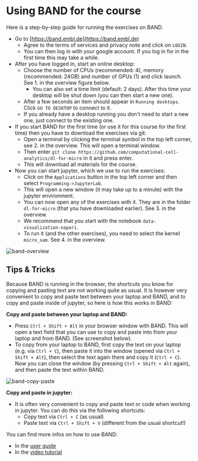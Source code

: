 # Using BAND for the course

Here is a step-by-step guide for running the exercises on BAND.
- Go to [https://band.embl.de](https://band.embl.de)
    - Agree to the terms of services and privacy note and click on `LOGIN`.
    - You can then log in with your google account. If you log in for in the first time this may take a while.
- After you have logged in, start an online desktop:
    - Choose the number of CPUs (recommended: 4), memory (recommended: 24GB) and number of GPUs (1) and click launch. See 1. in the overview figure below.
        - You can also set a time limit (default: 2 days). After this time your desktop will be shut down (you can then start a new one).
    - After a few seconds an item should appear in `Running desktops`. Click `GO TO DESKTOP` to connect to it.
    - If you already have a desktop running you don't need to start a new one, just connect to the existing one.
- If you start BAND for the first time (or use it for this course for the first time) then you have to download the exercises via git:
    - Open a terminal by clicking the terminal symbol in the top left corner, see 2. in the overview. This will open a terminal window.
    - Then enter `git clone https://github.com/computational-cell-analytics/dl-for-micro` in it and press enter.
    - This will download all materials for the course.
- Now you can start jupyter, which we use to run the exercises:
    - Click on the `Applications` button in the top left corner and then select `Programming->JupyterLab`.
    - This will open a new window (it may take up to a minute) with the jupyter environment.
    - You can now open any of the exercises with it. They are in the folder `dl-for-micro` (that you have downloaded earlier). See 3. in the overview.
    - We recommend that you start with the notebook `data-visualization-napari`.
    - To run it (and the other exercises), you need to select the kernel `micro_sam`. See 4. in the overview.

![band-overview](https://github.com/computational-cell-analytics/dl-for-micro/assets/4263537/00ee541b-5a96-456d-ab23-1b7bae639433)

## Tips & Tricks

Because BAND is running in the browser, the shortcuts you know for copying and pasting text are not working quite as usual. It is however very convenient to copy and paste text between your laptop and BAND, and to copy and paste inside of jupyter, so here is how this works in BAND:

**Copy and paste between your laptop and BAND:**
- Press `Ctrl + Shift + Alt` in your browser window with BAND. This will open a text field that you can use to copy and paste into from your laptop and from BAND. (See screenshot below).
- To copy from your laptop to BAND, first copy the text on your laptop (e.g. via `Ctrl + C`), then paste it into the window (opened via `Ctrl + Shift + Alt`), then select the text again there and copy it (`Ctrl + C`). Now you can close the window (by pressing `Ctrl + Shift + Alt` again), and then paste the text within BAND.

![band-copy-paste](https://github.com/computational-cell-analytics/dl-for-micro/assets/4263537/4d3c95c2-8443-4aab-bc56-2bfef5b74b86)

**Copy and paste in jupyter:**
- It is often very convenient to copy and paste text or code when working in jupyter. You can do this via the following shortcuts:
    - Copy text via `Ctrl + C` (as usual)
    - Paste text via `Ctrl + Shift + V` (different from the usual shortcut!)

You can find more infos on how to use BAND:
- In the [user guide](https://docs.google.com/document/d/1TZBUsNIciGMH_g4aFj2Lu_upISxh5TV9FBMrvNDWmc8/edit?usp=sharing)
- In the [video tutorial](https://drive.google.com/file/d/11pbF70auGyWF-1ir2XUGM8fgiY7ETxP8/view?usp=sharing)
